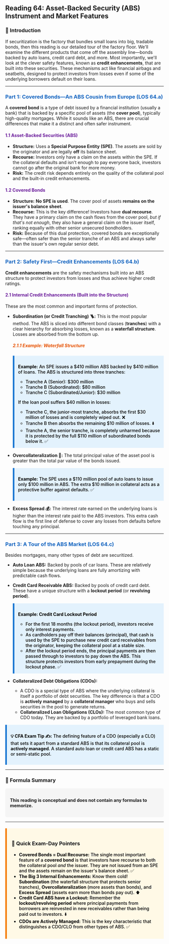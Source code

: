 ## Reading 64: Asset-Backed Security (ABS) Instrument and Market Features

### 🎯 Introduction

If securitization is the factory that bundles small loans into big, tradable bonds, then this reading is our detailed tour of the factory floor. We'll examine the different products that come off the assembly line—bonds backed by auto loans, credit card debt, and more. Most importantly, we'll look at the clever safety features, known as **credit enhancements**, that are built into these securities. These mechanisms act like financial airbags and seatbelts, designed to protect investors from losses even if some of the underlying borrowers default on their loans.

-----

### <span style="color: #1565C0;">Part 1: Covered Bonds—An ABS Cousin from Europe (LOS 64.a)</span>

A **covered bond** is a type of debt issued by a financial institution (usually a bank) that is backed by a specific pool of assets (the **cover pool**), typically high-quality mortgages. While it sounds like an ABS, there are crucial differences that make it a distinct and often safer instrument.

#### <span style="color: #6A1B9A;">1.1 Asset-Backed Securities (ABS)</span>

* **Structure:** Uses a **Special Purpose Entity (SPE)**. The assets are sold by the originator and are legally **off** its balance sheet.
* **Recourse:** Investors only have a claim on the assets within the SPE. If the collateral defaults and isn't enough to pay everyone back, investors cannot go after the original bank for more money.
* **Risk:** The credit risk depends entirely on the quality of the collateral pool and the built-in credit enhancements.

#### <span style="color: #6A1B9A;">1.2 Covered Bonds</span>

* **Structure:** **No SPE is used**. The cover pool of assets **remains on the issuer's balance sheet**.
* **Recourse:** This is the key difference! Investors have **dual recourse**. They have a primary claim on the cash flows from the cover pool, *but if that's not enough*, they also have a general claim on the issuer itself, ranking equally with other senior unsecured bondholders.
* **Risk:** Because of this dual protection, covered bonds are exceptionally safe—often safer than the senior tranche of an ABS and always safer than the issuer's own regular senior debt.

-----

### <span style="color: #1565C0;">Part 2: Safety First—Credit Enhancements (LOS 64.b)</span>

**Credit enhancements** are the safety mechanisms built into an ABS structure to protect investors from losses and thus achieve higher credit ratings.

#### <span style="color: #6A1B9A;">2.1 Internal Credit Enhancements (Built into the Structure)</span>

These are the most common and important forms of protection.

* **Subordination (or Credit Tranching) 🪜:** This is the most popular method. The ABS is sliced into different bond classes (**tranches**) with a clear hierarchy for absorbing losses, known as a **waterfall structure**. Losses are absorbed from the bottom up.

  ##### <span style="color: #E65100;">2.1.1 Example: Waterfall Structure</span>

  <div style="background-color: #E3F2FD; border-left: 5px solid #1976D2; padding: 12px; margin: 15px 0;">
  <div style="color: #000000; font-weight: 500;">

  **Example:** An SPE issues a \$410 million ABS backed by \$410 million of loans. The ABS is structured into three tranches:
    * Tranche A (Senior): \$300 million
    * Tranche B (Subordinated): \$80 million
    * Tranche C (Subordinated/Junior): \$30 million

  If the loan pool suffers \$40 million in losses:
    * Tranche C, the junior-most tranche, absorbs the first \$30 million of losses and is completely wiped out. ❌
    * Tranche B then absorbs the remaining \$10 million of losses. ⬇️
    * Tranche A, the senior tranche, is completely unharmed because it is protected by the full \$110 million of subordinated bonds below it. ✅

  </div>
  </div>

* **Overcollateralization 💎:** The total principal value of the asset pool is greater than the total par value of the bonds issued.

  <div style="background-color: #E3F2FD; border-left: 5px solid #1976D2; padding: 12px; margin: 15px 0;">
  <div style="color: #000000; font-weight: 500;">

  **Example:** The SPE uses a \$110 million pool of auto loans to issue only \$100 million in ABS. The extra \$10 million in collateral acts as a protective buffer against defaults. ✅

  </div>
  </div>

* **Excess Spread 💰:** The interest rate earned on the underlying loans is higher than the interest rate paid to the ABS investors. This extra cash flow is the first line of defense to cover any losses from defaults before touching any principal.

-----

### <span style="color: #1565C0;">Part 3: A Tour of the ABS Market (LOS 64.c)</span>

Besides mortgages, many other types of debt are securitized.

* **Auto Loan ABS:** Backed by pools of car loans. These are relatively simple because the underlying loans are fully amortizing with predictable cash flows.
* **Credit Card Receivable ABS:** Backed by pools of credit card debt. These have a unique structure with a **lockout period** (or **revolving period**).

  <div style="background-color: #E3F2FD; border-left: 5px solid #1976D2; padding: 12px; margin: 15px 0;">
  <div style="color: #000000; font-weight: 500;">

  **Example: Credit Card Lockout Period**
    * For the first 18 months (the lockout period), investors receive only interest payments.
    * As cardholders pay off their balances (principal), that cash is used by the SPE to purchase new credit card receivables from the originator, keeping the collateral pool at a stable size.
    * After the lockout period ends, the principal payments are then passed through to investors to pay down the ABS. This structure protects investors from early prepayment during the lockout phase. ✅

  </div>
  </div>

* **Collateralized Debt Obligations (CDOs):**
  * A CDO is a special type of ABS where the underlying collateral is itself a portfolio of debt securities. The key difference is that a CDO is **actively managed** by a **collateral manager** who buys and sells securities in the pool to generate returns.
  * **Collateralized Loan Obligations (CLOs):** The most common type of CDO today. They are backed by a portfolio of leveraged bank loans.

<div style="background-color: #E3F2FD; border-left: 5px solid #1976D2; padding: 12px; margin: 15px 0;">
<div style="color: #000000; font-weight: 500;">

**💡 CFA Exam Tip ✍️:** The defining feature of a CDO (especially a CLO) that sets it apart from a standard ABS is that its collateral pool is **actively managed**. A standard auto loan or credit card ABS has a static or semi-static pool.

</div>
</div>

-----

### 🧪 Formula Summary

<div style="background-color: #F5F5F5; padding: 15px; border-radius: 5px; margin: 10px 0;">

**This reading is conceptual and does not contain any formulas to memorize.**

</div>

-----

<div style="background-color: #FFF9E6; border-left: 5px solid #F57C00; padding: 15px; margin: 20px 0;">

### 🎯 Quick Exam-Day Pointers

<div style="color: #000000; font-weight: 500;">

* **Covered Bonds = Dual Recourse:** The single most important feature of a **covered bond** is that investors have recourse to both the collateral pool *and* the issuer. They are not issued from an SPE and the assets remain on the issuer's balance sheet. ✅
* **The Big 3 Internal Enhancements:** Know them cold! **Subordination** (the waterfall structure that protects senior tranches), **Overcollateralization** (more assets than bonds), and **Excess Spread** (assets earn more than bonds pay out). ⬆️
* **Credit Card ABS have a Lockout:** Remember the **lockout/revolving period** where principal payments from borrowers are reinvested in new receivables rather than being paid out to investors. ⬇️
* **CDOs are Actively Managed:** This is the key characteristic that distinguishes a CDO/CLO from other types of ABS. ✅

</div>
</div>